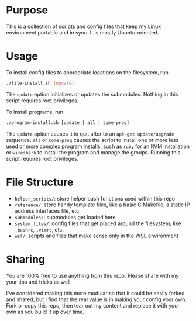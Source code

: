 
# Purpose
This is a collection of scripts and config files that keep my Linux environment portable and in
sync. It is mostly Ubuntu-oriented.

# Usage
To install config files to appropriate locations on the filesystem, run
```sh
./file-install.sh [update]
```
The `update` option initializes or updates the submodules. Nothing in this script requires root
privileges.

To install programs, run
```sh
./program-install.sh [update | all | some-prog]
```
The `update` option causes it to quit after to an `apt-get update/upgrade` sequence. `all` or
`some-prog` causes the script to install one or more less used or more complex program installs,
such as `ruby` for an RVM installation or `wireshark` to install the program and manage the groups.
Running this script requires root privileges.

# File Structure
- `helper_scripts/`: store helper bash functions used within this repo
- `reference/`: store handy template files, like a basic C Makefile, a static IP address interfaces
  file, etc
- `submodules/`: submodules get loaded here
- `system_files/`: config files that get placed around the filesystem, like `.bashrc`, `.vimrc`,
  etc.
- `wsl/`: scripts and files that make sense only in the WSL environment

# Sharing
You are 100% free to use anything from this repo. Please share with my your tips and tricks as well.

I've considered making this more modular so that it could be easily forked and shared, but I find
that the real value is in making your config your own. Fork or copy this repo, then tear out my
content and replace it with your own as you build it up over time.
